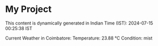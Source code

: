 # My Project

This content is dynamically generated in Indian Time (IST): 2024-07-15 00:25:38 IST


Current Weather in Coimbatore:
Temperature: 23.88 °C
Condition: mist
